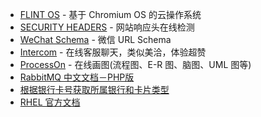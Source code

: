 * [FLINT OS](https://flintos.com/) - 基于 Chromium OS 的云操作系统
* [SECURITY HEADERS](https://securityheaders.io/) - 网站响应头在线检测
* [WeChat Schema](https://spacekid.me/weixin-url-schemes/) - 微信 URL Schema
* [Intercom](https://www.intercom.com/) - 在线客服聊天，类似美洽，体验超赞
* [ProcessOn](https://www.processon.com/) - 在线画图(流程图、E-R 图、脑图、UML 图等)
* [RabbitMQ 中文文档－PHP版](https://www.gitbook.com/book/xiaoxiami/rabbitmq_into_chinese_php/details)
* [根据银行卡号获取所属银行和卡片类型](https://ccdcapi.alipay.com/validateAndCacheCardInfo.json?_input_charset=utf-8&cardNo=卡号&cardBinCheck=true)
* [RHEL 官方文档](https://access.redhat.com/documentation/en/red-hat-enterprise-linux/)

